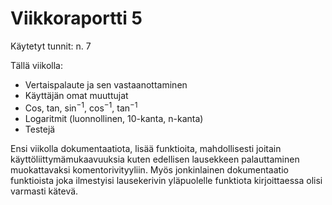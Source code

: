 # Viikkoraportti 5

Käytetyt tunnit: n. 7

Tällä viikolla:
- Vertaispalaute ja sen vastaanottaminen
- Käyttäjän omat muuttujat
- Cos, tan, $\text{sin}^{-1}$, $\text{cos}^{-1}$, $\text{tan}^{-1}$
- Logaritmit (luonnollinen, 10-kanta, n-kanta)
- Testejä

Ensi viikolla dokumentaatiota, lisää funktioita, mahdollisesti joitain käyttöliittymämukaavuuksia kuten edellisen lausekkeen palauttaminen muokattavaksi komentorivityyliin. Myös jonkinlainen dokumentaatio funktioista joka ilmestyisi lausekerivin yläpuolelle funktiota kirjoittaessa olisi varmasti kätevä.

